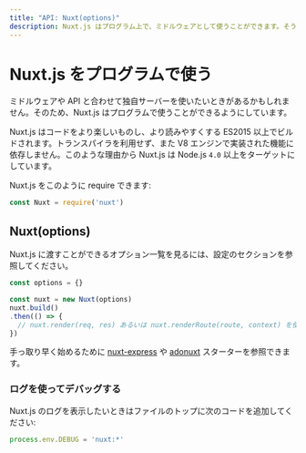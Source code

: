 ```yaml
---
title: "API: Nuxt(options)"
description: Nuxt.js はプログラム上で、ミドルウェアとして使うことができます。そうすることでウェブアプリケーションをレンダリングする独自のサーバーを自由に作ることができます。
---
```


<!-- title: "API: Nuxt(options)" -->
<!-- description: You can use nuxt.js programmatically to use it as a middleware giving you the freedom of creating your own server for rendering your web applications. -->

<!-- # Using Nuxt.js Programmatically -->

# Nuxt.js をプログラムで使う

<!-- You might want to use your own server with your middleware and your API. That's why you can use Nuxt.js programmatically. -->

ミドルウェアや API と合わせて独自サーバーを使いたいときがあるかもしれません。そのため、Nuxt.js はプログラムで使うことができるようにしています。

<!-- Nuxt.js is built on the top of ES2015, which makes the code more enjoyable and cleaner to read. It doesn't make use of any transpilers and depends upon Core V8 implemented features. For these reasons, Nuxt.js targets Node.js `4.0` or higher. -->
Nuxt.js はコードをより楽しいものし、より読みやすくする ES2015 以上でビルドされます。トランスパイラを利用せず、また V8 エンジンで実装された機能に依存しません。このような理由から Nuxt.js は Node.js `4.0` 以上をターゲットにしています。

<!-- You can require Nuxt.js like this: -->

Nuxt.js をこのように require できます:

```js
const Nuxt = require('nuxt')
```

## Nuxt(options)

<!-- To see the list of options to give to Nuxt.js, see the configuration section. -->

Nuxt.js に渡すことができるオプション一覧を見るには、設定のセクションを参照してください。

<!-- ```js -->
<!-- const options = {} -->

<!-- const nuxt = new Nuxt(options) -->
<!-- nuxt.build() -->
<!-- .then(() => { -->
<!--   // We can use nuxt.render(req, res) or nuxt.renderRoute(route, context) -->
<!-- }) -->
<!-- ``` -->

```js
const options = {}

const nuxt = new Nuxt(options)
nuxt.build()
.then(() => {
  // nuxt.render(req, res) あるいは nuxt.renderRoute(route, context) を使うことができます
})
```

<!-- You can take a look at the [nuxt-express](https://github.com/nuxt/express) and [adonuxt](https://github.com/nuxt/adonuxt) starters to start quickly. -->

手っ取り早く始めるために [nuxt-express](https://github.com/nuxt/express) や [adonuxt](https://github.com/nuxt/adonuxt) スターターを参照できます。

### ログを使ってデバッグする

<!-- If you want to display nuxt.js logs, you can add to the top of your file: -->

Nuxt.js のログを表示したいときはファイルのトップに次のコードを追加してください:

```js
process.env.DEBUG = 'nuxt:*'
```
